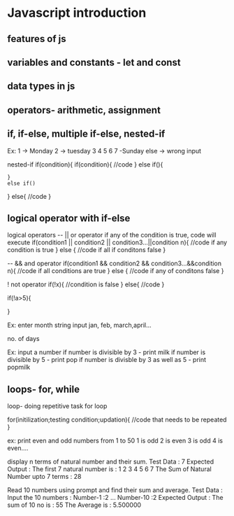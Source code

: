 # Javascript introduction
## features of js
## variables and constants - let and const
## data types in js
## operators- arithmetic, assignment

## if, if-else, multiple if-else, nested-if
Ex: 1 -> Monday
2 -> tuesday
3
4
5
6
7 -Sunday
else
-> wrong input




nested-if
if(condition){
	if(condition){
		//code
	}
	else if(){

	}
	else if()
}
else{
	//code
}


## logical operator with if-else
logical operators
-- ||   or operator   if any of the condition is true, code will execute
if(condition1 || condition2 || condition3...||condition n){
	//code if any condition is true
}
else {
	//code  if all if conditons false
}

-- &&   and operator
if(condition1 && condition2 && condition3...&&condition n){
	//code if all conditions are true
}
else {
	//code  if any of conditons false
}

!  not operator
if(!x){
	//condition is false
}
else{
	//code
}

if(!a>5){

}

Ex: enter  month  string input   jan, feb, march,april...

no. of days

Ex: input a number
if number is divisible by 3 - print milk
if number is divisible by 5 - print pop
if number is divisble by 3 as well as 5 - print popmilk

## loops- for, while

loop- doing repetitive task
for loop

for(initilization;testing condition;updation){
	//code that needs to be repeated
}

ex: print even and odd numbers from 1 to 50
1 is odd
2 is even
3 is odd
4 is even....


display n terms of natural number and their sum.
Test Data : 7
Expected Output :
The first 7 natural number is :
1 2 3 4 5 6 7
The Sum of Natural Number upto 7 terms : 28

Read 10 numbers using prompt and find their sum and average.
Test Data :
Input the 10 numbers :
Number-1 :2
...
Number-10 :2
Expected Output :
The sum of 10 no is : 55
The Average is : 5.500000